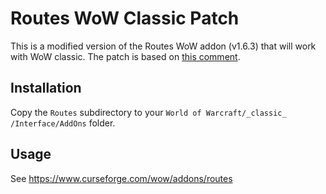 # Routes WoW Classic Patch
This is a modified version of the Routes WoW addon (v1.6.3) that will work with 
WoW classic. The patch is based on [this comment](https://www.wowace.com/projects/routes?comment=903).

## Installation
Copy the `Routes` subdirectory to your `World of Warcraft⁩/⁨_classic_⁩ /Interface⁩/AddOns⁩` folder.

## Usage
See https://www.curseforge.com/wow/addons/routes
